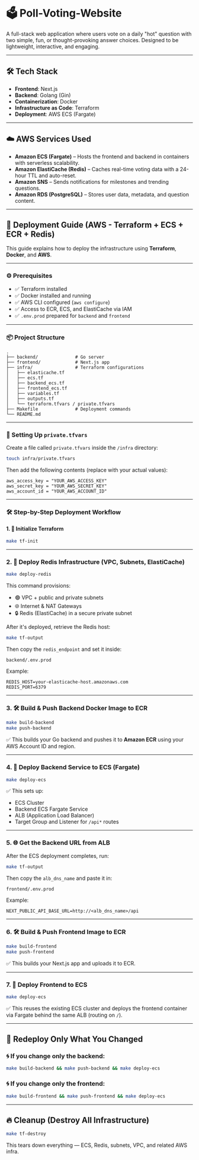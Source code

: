 # 🗳️ Poll-Voting-Website

A full-stack web application where users vote on a daily "hot" question with two simple, fun, or thought-provoking answer choices. Designed to be lightweight, interactive, and engaging.

---

## 🛠️ Tech Stack

- **Frontend**: Next.js
- **Backend**: Golang (Gin)
- **Containerization**: Docker
- **Infrastructure as Code**: Terraform
- **Deployment**: AWS ECS (Fargate)

---

## ☁️ AWS Services Used

- **Amazon ECS (Fargate)** – Hosts the frontend and backend in containers with serverless scalability.
- **Amazon ElastiCache (Redis)** – Caches real-time voting data with a 24-hour TTL and auto-reset.
- **Amazon SNS** – Sends notifications for milestones and trending questions.
- **Amazon RDS (PostgreSQL)** – Stores user data, metadata, and question content.

---

## 🚀 Deployment Guide (AWS - Terraform + ECS + ECR + Redis)

This guide explains how to deploy the infrastructure using **Terraform**, **Docker**, and **AWS**.

---

### ⚙️ Prerequisites

- ✅ Terraform installed
- ✅ Docker installed and running
- ✅ AWS CLI configured (`aws configure`)
- ✅ Access to ECR, ECS, and ElastiCache via IAM
- ✅ `.env.prod` prepared for `backend` and `frontend`

---

### 📦 Project Structure
```
.
├── backend/              # Go server
├── frontend/             # Next.js app
├── infra/                # Terraform configurations
│   ├── elasticache.tf
│   ├── ecs.tf
│   ├── backend_ecs.tf
│   ├── frontend_ecs.tf
│   ├── variables.tf
│   ├── outputs.tf
│   └── terraform.tfvars / private.tfvars
├── Makefile              # Deployment commands
└── README.md
```

---

### 🔐 Setting Up `private.tfvars`

Create a file called `private.tfvars` inside the `/infra` directory:

```bash
touch infra/private.tfvars
```

Then add the following contents (replace with your actual values):

```hcl
aws_access_key = "YOUR_AWS_ACCESS_KEY"
aws_secret_key = "YOUR_AWS_SECRET_KEY"
aws_account_id = "YOUR_AWS_ACCOUNT_ID"
```

---

### 🛠  Step-by-Step Deployment Workflow

#### 1. 🧱 Initialize Terraform

```bash
make tf-init
```

---

### 2. 🌱 Deploy Redis Infrastructure (VPC, Subnets, ElastiCache)

```bash
make deploy-redis
```

This command provisions:
- 🟢 VPC + public and private subnets  
- 🌐 Internet & NAT Gateways  
- 🔒 Redis (ElastiCache) in a secure private subnet

After it's deployed, retrieve the Redis host:

```bash
make tf-output
```

Then copy the `redis_endpoint` and set it inside:

```
backend/.env.prod
```

Example:
```env
REDIS_HOST=your-elasticache-host.amazonaws.com
REDIS_PORT=6379
```

---

### 3. 🛠️ Build & Push Backend Docker Image to ECR

```bash
make build-backend
make push-backend
```

✅ This builds your Go backend and pushes it to **Amazon ECR** using your AWS Account ID and region.

---

### 4. 🚀 Deploy Backend Service to ECS (Fargate)

```bash
make deploy-ecs
```

✅ This sets up:
- ECS Cluster
- Backend ECS Fargate Service
- ALB (Application Load Balancer)
- Target Group and Listener for `/api*` routes

---

### 5. 🌐 Get the Backend URL from ALB

After the ECS deployment completes, run:

```bash
make tf-output
```

Then copy the `alb_dns_name` and paste it in:

```
frontend/.env.prod
```

Example:
```env
NEXT_PUBLIC_API_BASE_URL=http://<alb_dns_name>/api
```

---

### 6. 🛠️ Build & Push Frontend Image to ECR

```bash
make build-frontend
make push-frontend
```

✅ This builds your Next.js app and uploads it to ECR.

---

### 7. 🚀 Deploy Frontend to ECS

```bash
make deploy-ecs
```

✅ This reuses the existing ECS cluster and deploys the frontend container via Fargate behind the same ALB (routing on `/`).

---

## 🔁 Redeploy Only What You Changed

### 🌀 If you change only the backend:

```bash
make build-backend && make push-backend && make deploy-ecs
```

### 🌀 If you change only the frontend:

```bash
make build-frontend && make push-frontend && make deploy-ecs
```

---

## 🔥 Cleanup (Destroy All Infrastructure)

```bash
make tf-destroy
```

This tears down everything — ECS, Redis, subnets, VPC, and related AWS infra.

